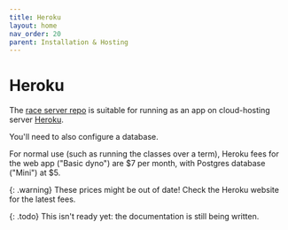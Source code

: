```yaml
---
title: Heroku
layout: home
nav_order: 20
parent: Installation & Hosting
---
```



# Heroku

The [race server repo](https://github.com/buggyrace/buggy-race-server) is suitable for running as an app on cloud-hosting server 
[Heroku](http://heroku.com).

You'll need to also configure a database.

For normal use (such as running the classes over a term), Heroku fees for the
web app ("Basic dyno") are $7 per month, with Postgres database ("Mini") at $5.

{: .warning}
These prices might be out of date!
Check the Heroku website for the latest fees.

{: .todo}
This isn't ready yet: the documentation is still being written.

